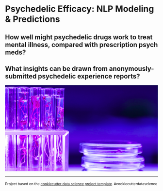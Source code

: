 # Psychedelic Efficacy: NLP Modeling & Predictions
## How well might psychedelic drugs work to treat mental illness, compared with prescription psych meds? 
## What insights can be drawn from anonymously-submitted psychedelic experience reports?


![pink and purple chemical lab environment](https://github.com/fractaldatalearning/psychedelic_efficacy/blob/main/reports/figures/cover_img.png)



--------

<p><small>Project based on the <a target="_blank" href="https://drivendata.github.io/cookiecutter-data-science/">cookiecutter data science project template</a>. #cookiecutterdatascience</small></p>
